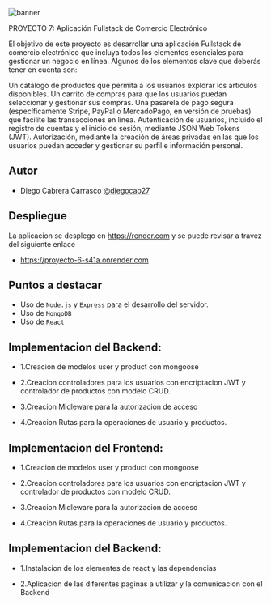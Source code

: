 ![banner](https://github.com/diegocab27/proyecto1/assets/162330383/d1251c1c-916c-4b7c-b57b-cab573e44281)

PROYECTO 7: Aplicación Fullstack de Comercio Electrónico

El objetivo de este proyecto es desarrollar una aplicación Fullstack de comercio electrónico que incluya todos los elementos esenciales para gestionar un negocio en línea. Algunos de los elementos clave que deberás tener en cuenta son:

Un catálogo de productos que permita a los usuarios explorar los artículos disponibles.
Un carrito de compras para que los usuarios puedan seleccionar y gestionar sus compras.
Una pasarela de pago segura (específicamente Stripe, PayPal o MercadoPago, en versión de pruebas) que facilite las transacciones en línea.
Autenticación de usuarios, incluido el registro de cuentas y el inicio de sesión, mediante JSON Web Tokens (JWT).
Autorización, mediante la creación de áreas privadas en las que los usuarios puedan acceder y gestionar su perfil e información personal.


## Autor
- Diego Cabrera Carrasco  [@diegocab27](https://www.github.com/diegocab27)



## Despliegue

La aplicacion se desplego en https://render.com y se puede revisar a travez del siguiente enlace

- https://proyecto-6-s41a.onrender.com


## Puntos a destacar

- Uso de  `Node.js` y `Express` para el desarrollo del servidor.
- Uso de `MongoDB` 
- Uso de `React`


## Implementacion del Backend:

- 1.Creacion de modelos user y product con mongoose

- 2.Creacion controladores para los usuarios con encriptacion JWT y controlador de productos con modelo CRUD.

- 3.Creacion Midleware para la autorizacion de acceso

- 4.Creacion Rutas para la operaciones de usuario y productos.


## Implementacion del Frontend:


- 1.Creacion de modelos user y product con mongoose

- 2.Creacion controladores para los usuarios con encriptacion JWT y controlador de productos con modelo CRUD.

- 3.Creacion Midleware para la autorizacion de acceso

- 4.Creacion Rutas para la operaciones de usuario y productos.


## Implementacion del Backend:

- 1.Instalacion de los elementes de react y las dependencias

- 2.Aplicacion de las diferentes paginas a utilizar y la comunicacion con el Backend


